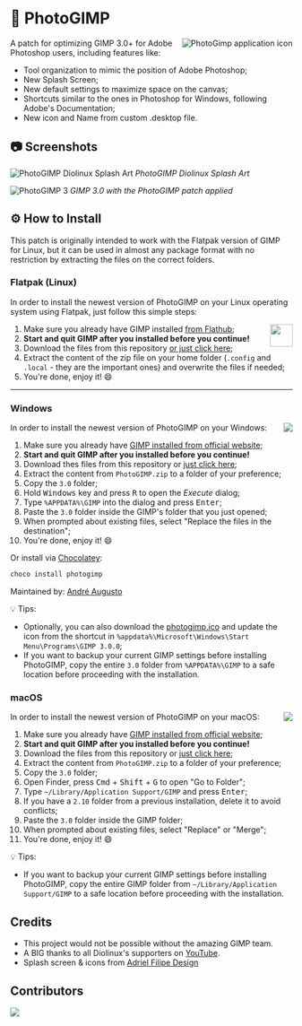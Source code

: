 # 🎨 PhotoGIMP

<img src="./.local/share/icons/hicolor/256x256/256x256.png" align="right" alt="PhotoGimp application icon" title="PhotoGimp application icon">

A patch for optimizing GIMP 3.0+ for Adobe Photoshop users, including features like:

* Tool organization to mimic the position of Adobe Photoshop;
* New Splash Screen;
* New default settings to maximize space on the canvas;
* Shortcuts similar to the ones in Photoshop for Windows, following Adobe's Documentation;
* New icon and Name from custom .desktop file.

## 📷 Screenshots

<p>
  <img src="./.config/GIMP/3.0/splashes/splash-screen-2025-v2.png" alt="PhotoGIMP Diolinux Splash Art">
  <em>PhotoGIMP Diolinux Splash Art</em>
</p>

<p>
  <img src="./screenshots/photogimp_3_-_diolinux.png" alt="PhotoGIMP 3">
  <em>GIMP 3.0 with the PhotoGIMP patch applied</em>
</p>

## ⚙ How to Install

This patch is originally intended to work with the Flatpak version of GIMP for Linux, but it can be used in almost any package format with no restriction by extracting the files on the correct folders.


### Flatpak (Linux)

In order to install the newest version of PhotoGIMP on your Linux operating system using Flatpak, just follow this simple steps:

<img src="https://skillicons.dev/icons?i=linux" align="right" width="40" />

1. Make sure you already have GIMP installed [from Flathub](https://flathub.org/apps/org.gimp.GIMP);
2. **Start and quit GIMP after you installed before you continue!**
3. Download the files from this repository [or just click here](https://github.com/Diolinux/PhotoGIMP/releases/download/3.0/PhotoGIMP-linux.zip);
4. Extract the content of the zip file on your home folder (`.config` and `.local` - they are the important ones) and overwrite the files if needed;
5. You're done, enjoy it! :smile:

<hr>

### Windows

<img src="https://skillicons.dev/icons?i=windows" align="right" />

In order to install the newest version of PhotoGIMP on your Windows:

1. Make sure you already have [GIMP installed from official website](https://www.gimp.org/downloads/);
2. **Start and quit GIMP after you installed before you continue!**
3. Download thes files from this repository or [just click here](https://github.com/Diolinux/PhotoGIMP/releases/download/3.0/PhotoGIMP.zip);
4. Extract the content from `PhotoGIMP.zip` to a folder of your preference;
5. Copy the `3.0` folder;
6. Hold <kbd>Windows</kbd> key and press <kbd>R</kbd> to open the *Execute* dialog;
7. Type `%APPDATA%\GIMP` into the dialog and press <kbd>Enter</kbd>;
8. Paste the `3.0` folder inside the GIMP's folder that you just opened;
9. When prompted about existing files, select "Replace the files in the destination";
10. You're done, enjoy it! :smile:

Or install via [Chocolatey](https://chocolatey.org/):
```powershell
choco install photogimp
```
Maintained by: [André Augusto](https://github.com/AndreAugustoDev)


:bulb: Tips:
- Optionally, you can also download the [photogimp.ico](https://github.com/Diolinux/PhotoGIMP/releases/download/3.0/photogimp.ico) and update the icon from the shortcut in `%appdata%\Microsoft\Windows\Start Menu\Programs\GIMP 3.0.0`;
- If you want to backup your current GIMP settings before installing PhotoGIMP, copy the entire `3.0` folder from `%APPDATA%\GIMP` to a safe location before proceeding with the installation.

### macOS

<img src="https://skillicons.dev/icons?i=macos" align="right" />

In order to install the newest version of PhotoGIMP on your macOS:

1. Make sure you already have [GIMP installed from official website](https://www.gimp.org/downloads/);
2. **Start and quit GIMP after you installed before you continue!**
3. Download the files from this repository or [just click here](https://github.com/Diolinux/PhotoGIMP/releases/download/3.0/PhotoGIMP.zip);
4. Extract the content from `PhotoGIMP.zip` to a folder of your preference;
5. Copy the `3.0` folder;
6. Open Finder, press <kbd>Cmd</kbd> + <kbd>Shift</kbd> + <kbd>G</kbd> to open "Go to Folder";
7. Type `~/Library/Application Support/GIMP` and press <kbd>Enter</kbd>;
8. If you have a `2.10` folder from a previous installation, delete it to avoid conflicts;
9. Paste the `3.0` folder inside the GIMP folder;
10. When prompted about existing files, select "Replace" or "Merge";
11. You're done, enjoy it! :smile:

:bulb: Tips:
- If you want to backup your current GIMP settings before installing PhotoGIMP, copy the entire GIMP folder from `~/Library/Application Support/GIMP` to a safe location before proceeding with the installation.

## Credits

* This project would not be possible without the amazing GIMP team.
* A BIG thanks to all Diolinux's supporters on [YouTube](https://youtube.com/Diolinux).
* Splash screen & icons from [Adriel Filipe Design](https://bento.me/adrielfilipedesign)

## Contributors
<a align="center" href="https://github.com/Diolinux/PhotoGIMP/graphs/contributors">
  <img src="https://contrib.rocks/image?repo=Diolinux/PhotoGIMP" />
</a>
